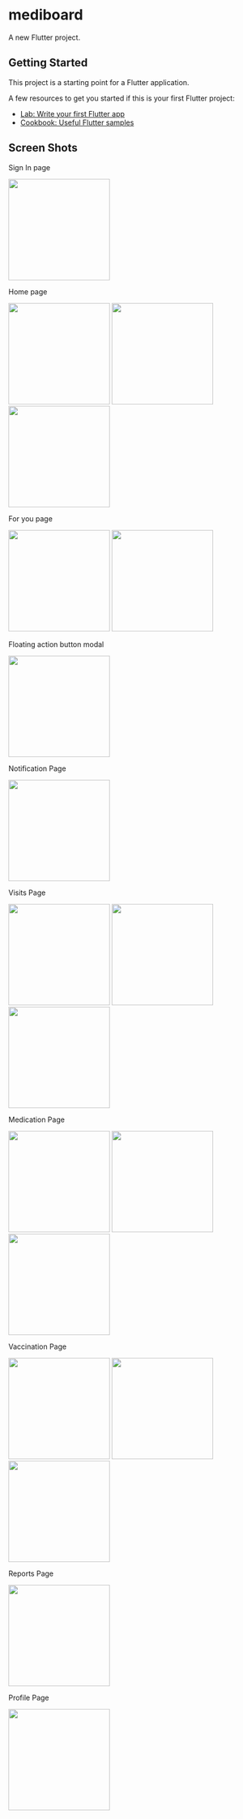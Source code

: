 # mediboard

A new Flutter project.

## Getting Started

This project is a starting point for a Flutter application.

A few resources to get you started if this is your first Flutter project:

- [Lab: Write your first Flutter app](https://docs.flutter.dev/get-started/codelab)
- [Cookbook: Useful Flutter samples](https://docs.flutter.dev/cookbook)

## Screen Shots
Sign In page


<img src="https://github.com/RasZarky/Mediboard/assets/83512618/75b66348-b4df-4f93-9d44-045a30667b82" width="200" heigth="400">

Home page

<img src="https://github.com/RasZarky/Mediboard/assets/83512618/dc547734-d24d-4f4f-8ced-5092e0166b3c" width="200" heigth="400">    <img src="https://github.com/RasZarky/Mediboard/assets/83512618/ccc09df7-d248-4a71-aba1-e8e4213eb612" width="200" heigth="400">     <img src="https://github.com/RasZarky/Mediboard/assets/83512618/25563c00-2066-4836-8257-11b96ca6271a" width="200" heigth="400">

For you page

<img src="https://github.com/RasZarky/Mediboard/assets/83512618/5aa5e6d6-6f24-4c43-9d13-bb684c7989ea" width="200" heigth="400">  <img src="https://github.com/RasZarky/Mediboard/assets/83512618/0aa41745-9302-4105-ac21-776d1db89aea" width="200" heigth="400">

Floating action button modal

<img src="https://github.com/RasZarky/Mediboard/assets/83512618/6ac029d7-e4d7-48ff-889f-2ea2e051023c" width="200" heigth="400">

Notification Page

<img src="https://github.com/RasZarky/Mediboard/assets/83512618/19a1c501-34d2-4563-a10e-8a37e27912c7" width="200" heigth="400">

Visits Page

<img src="https://github.com/RasZarky/Mediboard/assets/83512618/6a5a614d-b513-40bd-84f5-d0ad9fbdadd6" width="200" heigth="400">  <img src="https://github.com/RasZarky/Mediboard/assets/83512618/1f29630f-dedc-4cf4-a493-d7983fd24462" width="200" heigth="400">   <img src="https://github.com/RasZarky/Mediboard/assets/83512618/a5592d58-4efa-4a34-b015-c98aad35780b" width="200" heigth="400">

Medication Page

<img src="https://github.com/RasZarky/Mediboard/assets/83512618/0f6027cf-70b3-46a7-8146-7d96ab99ab4d" width="200" heigth="400">   <img src="https://github.com/RasZarky/Mediboard/assets/83512618/d5f022ce-f8f8-4753-8a47-bd76d6dacb05" width="200" heigth="400">   <img src="https://github.com/RasZarky/Mediboard/assets/83512618/741d9ec6-3e6b-408e-a85e-7f0cdfa135db" width="200" heigth="400">

Vaccination Page

<img src="https://github.com/RasZarky/Mediboard/assets/83512618/12b237f0-f3e5-4393-9139-c57f7d261dd9" width="200" heigth="400">  <img src="https://github.com/RasZarky/Mediboard/assets/83512618/11ced1cf-d142-42d7-b1d1-f8dd1ab32d70" width="200" heigth="400">   <img src="https://github.com/RasZarky/Mediboard/assets/83512618/04497f26-b458-4832-8323-33f439767aec" width="200" heigth="400">

Reports Page

<img src="https://github.com/RasZarky/Mediboard/assets/83512618/ec1fcbb4-2ce5-4ea4-b8ec-f21f501a00da" width="200" heigth="400">

Profile Page

<img src="https://github.com/RasZarky/Mediboard/assets/83512618/451d7452-6cd8-422b-98ac-fb6972c8f261" width="200" heigth="400">



